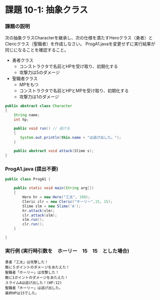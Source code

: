 # 課題 10-1: 抽象クラス

### 課題の説明
次の抽象クラスCharacterを継承し、次の仕様を満たすHeroクラス（勇者）とClericクラス（聖職者）を作成しなさい。
ProgA1.javaを変更せずに実行結果が同じになることを確認すること。

- 勇者クラス
  - コンストラクタで名前とHPを受け取り、初期化する
  - 攻撃力は5のダメージ
- 聖職者クラス
  - MPをもつ
  - コンストラクタで名前とHPとMPを受け取り、初期化する
  - 攻撃力は1のダメージ


```java
public abstract class Character
{
    String name;
    int hp;

    public void run() // 逃げる
    {
       System.out.println(this.name + "は逃げ出した。");
    }
    
    public abstract void attack(Slime s);
}
```


### ProgA1.java (提出不要)
```java
public class ProgA1 {

	public static void main(String arg[])
	{
		Hero hr = new Hero("工太", 100);
		Cleric clr = new Cleric("ホーリー",15, 15);
		Slime slm = new Slime('A');
		hr.attack(slm);
		clr.attack(slm);
		slm.run();
		clr.run();
	}

}
```

### 実行例 (実行時引数を　ホーリー　15　15　とした場合)
```
勇者「工太」は攻撃した！
敵に５ポイントのダメージをあたえた！
聖職者「ホーリー」は攻撃した！
敵に1ポイントのダメージをあたえた！
スライムAは逃げ出した！(HP:12)
聖職者「ホーリー」は逃げ出した。
最終HPは15でした。
```
